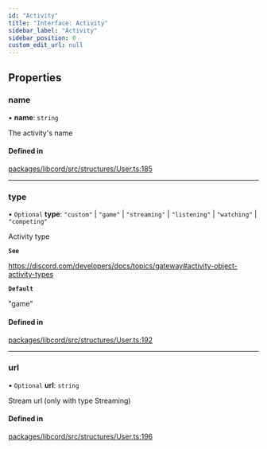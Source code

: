 ```yaml
---
id: "Activity"
title: "Interface: Activity"
sidebar_label: "Activity"
sidebar_position: 0
custom_edit_url: null
---
```


## Properties

### name

• **name**: `string`

The activity's name

#### Defined in

[packages/libcord/src/structures/User.ts:185](https://github.com/Libcord/libcord/blob/58e1159/packages/libcord/src/structures/User.ts#L185)

___

### type

• `Optional` **type**: ``"custom"`` \| ``"game"`` \| ``"streaming"`` \| ``"listening"`` \| ``"watching"`` \| ``"competing"``

Activity type

**`See`**

https://discord.com/developers/docs/topics/gateway#activity-object-activity-types

**`Default`**

"game"

#### Defined in

[packages/libcord/src/structures/User.ts:192](https://github.com/Libcord/libcord/blob/58e1159/packages/libcord/src/structures/User.ts#L192)

___

### url

• `Optional` **url**: `string`

Stream url (only with type Streaming)

#### Defined in

[packages/libcord/src/structures/User.ts:196](https://github.com/Libcord/libcord/blob/58e1159/packages/libcord/src/structures/User.ts#L196)
